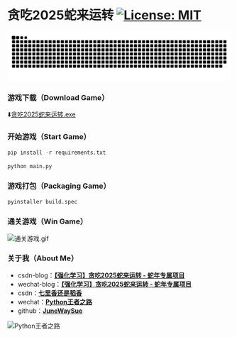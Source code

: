 # 贪吃2025蛇来运转   [![License: MIT](https://img.shields.io/badge/License-MIT-yellow.svg)](https://opensource.org/licenses/MIT)

<picture>
  <source
    media="(prefers-color-scheme: dark)"
    srcset="https://raw.githubusercontent.com/platane/snk/output/github-contribution-grid-snake-dark.svg"
  />
  <source
    media="(prefers-color-scheme: light)"
    srcset="https://raw.githubusercontent.com/platane/snk/output/github-contribution-grid-snake.svg"
  />
  <img
    alt="github contribution grid snake animation"
    src="https://raw.githubusercontent.com/platane/snk/output/github-contribution-grid-snake.svg"
  />
</picture>

### 游戏下载（Download Game）

⬇️[贪吃2025蛇来运转.exe](https://github.com/JuneWaySue/my_snake_ai/releases/download/%E8%B4%AA%E5%90%832025%E8%9B%87%E6%9D%A5%E8%BF%90%E8%BD%AC-v1.0.0/2025.exe)

### 开始游戏（Start Game）

```python
pip install -r requirements.txt
```

```python
python main.py
```

### 游戏打包（Packaging Game）

```python
pyinstaller build.spec
```

### 通关游戏（Win Game）
![通关游戏.gif](https://github.com/user-attachments/assets/9a8c701c-60cb-4959-af52-6dfc2330269f)

### 关于我（About Me）
- csdn-blog：**[【强化学习】贪吃2025蛇来运转 - 蛇年专属项目](https://blog.csdn.net/sinat_39629323/article/details/149372352)**
- wechat-blog：**[【强化学习】贪吃2025蛇来运转 - 蛇年专属项目](https://mp.weixin.qq.com/s/08MMCGpNxbvqT56OtJwsiQ)**
- csdn：**[七里香还是稻香](https://blog.csdn.net/sinat_39629323)**
- wechat：**[Python王者之路](https://user-images.githubusercontent.com/45711125/234814025-af439d36-d595-434d-bb51-e138b0c7738d.jpg)**
- github：**[JuneWaySue](https://github.com/JuneWaySue)**

![Python王者之路](https://user-images.githubusercontent.com/45711125/135013611-4c5d58da-bdac-4034-a93b-8d1c66899b53.jpg)